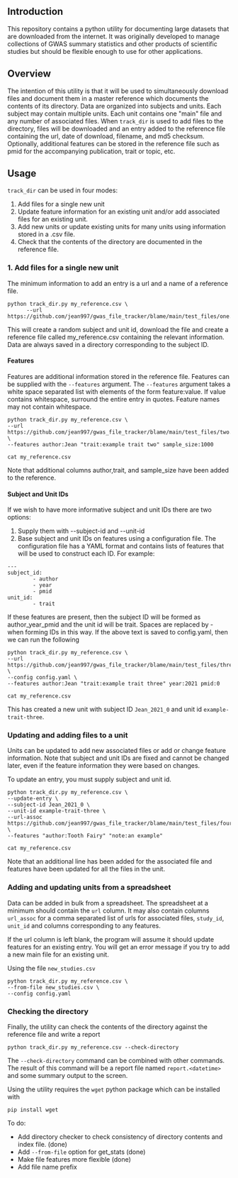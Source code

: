 ## Introduction

This repository contains a python utility for documenting large datasets that are 
downloaded from the internet. It was originally developed to manage collections of 
GWAS summary statistics and other products of scientific studies but should be 
flexible enough to use for other applications. 


## Overview

The intention of this utility is that it will be used to simultaneously download files and
document them in a master reference which documents the contents of its directory. 
Data are organized into subjects and units. Each subject may contain multiple units. 
Each unit contains one "main" file and any number of associated files. When `track_dir` is 
used to add files to the directory, files will be downloaded and an entry added to the reference
file containing the url, date of download, filename, and md5 checksum. Optionally, additional 
features can be stored in the reference file such as pmid for the accompanying publication, 
trait or topic, etc.

## Usage

`track_dir` can be used in four modes:

1. Add files for a single new unit
2. Update feature information for an existing unit and/or add associated files for an existing unit.
3. Add new units or update existing units for many units using information stored in a .csv file.
4. Check that the contents of the directory are documented in the reference file.


### 1. Add files for a single new unit

The minimum information to add an entry is a url and a name of a reference file.
```angular2html
python track_dir.py my_reference.csv \
      --url https://github.com/jean997/gwas_file_tracker/blame/main/test_files/one.txt
```

This will create a random subject and unit id, download the file and create a reference file called
my_reference.csv containing the relevant information.  Data are always saved in a directory 
corresponding to the subject ID.

#### Features
Features are additional information stored in the reference file. Features can be supplied with the
`--features` argument. The `--features` argument takes a white space separated list with elements of the
form feature:value. If value contains whitespace, surround the entire entry in quotes. Feature
names may not contain whitespace.

```angular2html
python track_dir.py my_reference.csv \
--url https://github.com/jean997/gwas_file_tracker/blame/main/test_files/two.txt \
--features author:Jean "trait:example trait two" sample_size:1000
```

```angular2html
cat my_reference.csv
```
Note that additional columns author,trait, and sample_size have been added to the reference. 

#### Subject and Unit IDs

If we wish to have more informative subject and unit IDs there are two options: 
1. Supply them with --subject-id and --unit-id
2. Base subject and unit IDs on features using a configuration file. The configuration 
file has a YAML format and contains lists of features that will be used to construct each ID.
For example: 
```angular2html
---
subject_id: 
        - author
        - year
        - pmid
unit_id: 
        - trait
```
If these features are present, then the subject ID will be formed as author_year_pmid and the 
unit id will be trait. Spaces are replaced by - when forming IDs in this way. If the above text is
saved to config.yaml, then we can run the following

```angular2html
python track_dir.py my_reference.csv \
--url https://github.com/jean997/gwas_file_tracker/blame/main/test_files/three.txt \
--config config.yaml \
--features author:Jean "trait:example trait three" year:2021 pmid:0
```

```angular2html
cat my_reference.csv
```

This has created a new unit with subject ID `Jean_2021_0` and unit id `example-trait-three`. 

### Updating and adding files to a unit
Units can be updated to add new associated files or add or change feature information. 
Note that subject and unit IDs are fixed and cannot be changed later, even if the feature
information they were based on changes.

To update an entry, you must supply subject and unit id. 

```angular2html
python track_dir.py my_reference.csv \
--update-entry \
--subject-id Jean_2021_0 \
--unit-id example-trait-three \
--url-assoc https://github.com/jean997/gwas_file_tracker/blame/main/test_files/four.txt \
--features "author:Tooth Fairy" "note:an example"
```

```angular2html
cat my_reference.csv
```

Note that an additional line has been added for the associated file and features have been
updated for all the files in the unit.


### Adding and updating units from a spreadsheet

Data can be added in bulk from a spreadsheet. The spreadsheet at a minimum should contain
the `url` column. It may also contain columns `url_assoc` for a comma separated list of urls
for associated files, `study_id`, `unit_id` and columns corresponding to any features. 

If the url column is left blank, the program will assume it should update features for an 
existing entry. You will get an error message if you try to add a new main file for 
an existing unit.

Using the file `new_studies.csv`

```angular2html
python track_dir.py my_reference.csv \
--from-file new_studies.csv \
--config config.yaml
```



### Checking the directory

Finally, the utility can check the contents of the directory against the reference file and write a report

```angular2html
python track_dir.py my_reference.csv --check-directory
```

The `--check-directory` command can be combined with other commands. The result of this command
will be a report file named `report.<datetime>` and some summary output to the screen.

Using the utility requires the `wget` python package which can be installed with 

```
pip install wget
```

To do: 
+ Add directory checker to check consistency of directory contents and index file. (done)
+ Add `--from-file` option for get\_stats (done)
+ Make file features more flexible (done)
+ Add file name prefix
